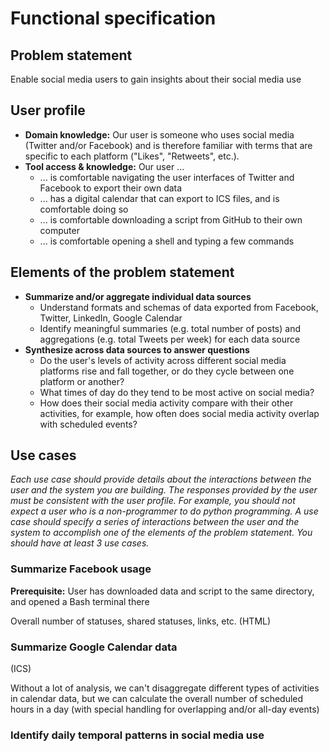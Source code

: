 # Functional specification

## Problem statement

Enable social media users to gain insights about their social media use

## User profile

- **Domain knowledge:** Our user is someone who uses social media (Twitter and/or Facebook) and is therefore familiar with terms that are specific to each platform ("Likes", "Retweets", etc.).
- **Tool access & knowledge:** Our user ...
    - ... is comfortable navigating the user interfaces of Twitter and Facebook to export their own data
    - ... has a digital calendar that can export to ICS files, and is comfortable doing so
    - ... is comfortable downloading a script from GitHub to their own computer
    - ... is comfortable opening a shell and typing a few commands

## Elements of the problem statement

- **Summarize and/or aggregate individual data sources**
    - Understand formats and schemas of data exported from Facebook, Twitter, LinkedIn, Google Calendar
    - Identify meaningful summaries (e.g. total number of posts) and aggregations (e.g. total Tweets per week) for each data source
- **Synthesize across data sources to answer questions**
    - Do the user's levels of activity across different social media platforms rise and fall together, or do they cycle between one platform or another?
    - What times of day do they tend to be most active on social media?
    - How does their social media activity compare with their other activities, for example, how often does social media activity overlap with scheduled events?

## Use cases

_Each use case should provide details about the interactions between the user and the system you are building. The responses provided by the user must be consistent with the user profile. For example, you should not expect a user who is a non-programmer to do python programming. A use case should specify a series of interactions between the user and the system to accomplish one of the elements of the problem statement. You should have at least 3 use cases._

### Summarize Facebook usage

**Prerequisite:** User has downloaded data and script to the same directory, and opened a Bash terminal there

Overall number of statuses, shared statuses, links, etc. (HTML)

### Summarize Google Calendar data

(ICS)

Without a lot of analysis, we can't disaggregate different types of activities in calendar data, but we can calculate the overall number of scheduled hours in a day (with special handling for overlapping and/or all-day events)

### Identify daily temporal patterns in social media use


